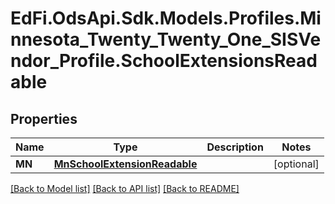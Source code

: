 # EdFi.OdsApi.Sdk.Models.Profiles.Minnesota_Twenty_Twenty_One_SISVendor_Profile.SchoolExtensionsReadable
## Properties

Name | Type | Description | Notes
------------ | ------------- | ------------- | -------------
**MN** | [**MnSchoolExtensionReadable**](MnSchoolExtensionReadable.md) |  | [optional] 

[[Back to Model list]](../README.md#documentation-for-models) [[Back to API list]](../README.md#documentation-for-api-endpoints) [[Back to README]](../README.md)

